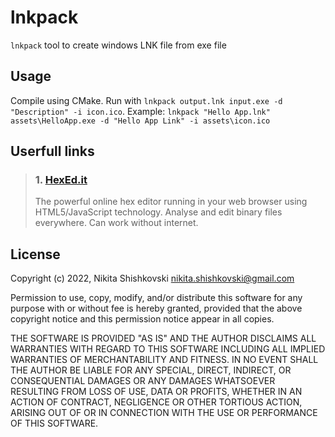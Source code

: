 # lnkpack

`lnkpack` tool to create windows LNK file from exe file

## Usage

Compile using CMake. Run with `lnkpack output.lnk input.exe -d "Description" -i icon.ico`.
Example: `lnkpack "Hello App.lnk" assets\HelloApp.exe -d "Hello App Link" -i assets\icon.ico`

## Userfull links

> ### 1. [HexEd.it](https://hexed.it/)
> The powerful online hex editor running in your web browser using HTML5/JavaScript technology. Analyse and edit binary files everywhere.
> Can work without internet.

## License

Copyright (c) 2022, Nikita Shishkovski <nikita.shishkovski@gmail.com>

Permission to use, copy, modify, and/or distribute this software for any
purpose with or without fee is hereby granted, provided that the above
copyright notice and this permission notice appear in all copies.

THE SOFTWARE IS PROVIDED "AS IS" AND THE AUTHOR DISCLAIMS ALL WARRANTIES WITH
REGARD TO THIS SOFTWARE INCLUDING ALL IMPLIED WARRANTIES OF MERCHANTABILITY AND
FITNESS. IN NO EVENT SHALL THE AUTHOR BE LIABLE FOR ANY SPECIAL, DIRECT,
INDIRECT, OR CONSEQUENTIAL DAMAGES OR ANY DAMAGES WHATSOEVER RESULTING FROM
LOSS OF USE, DATA OR PROFITS, WHETHER IN AN ACTION OF CONTRACT, NEGLIGENCE OR
OTHER TORTIOUS ACTION, ARISING OUT OF OR IN CONNECTION WITH THE USE OR
PERFORMANCE OF THIS SOFTWARE.

